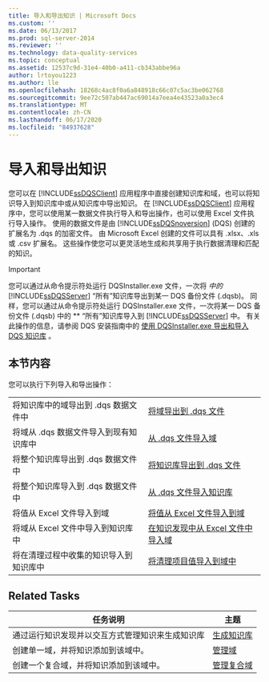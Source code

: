 ```yaml
---
title: 导入和导出知识 | Microsoft Docs
ms.custom: ''
ms.date: 06/13/2017
ms.prod: sql-server-2014
ms.reviewer: ''
ms.technology: data-quality-services
ms.topic: conceptual
ms.assetid: 12537c9d-31e4-40b0-a411-cb343abbe96a
author: lrtoyou1223
ms.author: lle
ms.openlocfilehash: 18268c4ac8f0a6a848918c66c07c5ac3be062768
ms.sourcegitcommit: 9ee72c507ab447ac69014a7eea4e43523a0a3ec4
ms.translationtype: MT
ms.contentlocale: zh-CN
ms.lasthandoff: 06/17/2020
ms.locfileid: "84937628"
---
```

# <a name="importing-and-exporting-knowledge"></a>导入和导出知识
  您可以在 [!INCLUDE[ssDQSClient](../includes/ssdqsclient-md.md)] 应用程序中直接创建知识库和域，也可以将知识导入到知识库中或从知识库中导出知识。 在 [!INCLUDE[ssDQSClient](../includes/ssdqsclient-md.md)] 应用程序中，您可以使用某一数据文件执行导入和导出操作，也可以使用 Excel 文件执行导入操作。 使用的数据文件是由 [!INCLUDE[ssDQSnoversion](../includes/ssdqsnoversion-md.md)] (DQS) 创建的扩展名为 .dqs 的加密文件。 由 Microsoft Excel 创建的文件可以具有 .xlsx、.xls 或 .csv 扩展名。 这些操作使您可以更灵活地生成和共享用于执行数据清理和匹配的知识。  
  
> [!IMPORTANT]  
>  您可以通过从命令提示符处运行 DQSInstaller.exe 文件，一次将 *中的*[!INCLUDE[ssDQSServer](../includes/ssdqsserver-md.md)] “所有”知识库导出到某一 DQS 备份文件 (.dqsb)。 同样，您可以通过从命令提示符处运行 DQSInstaller.exe 文件，一次将某一 DQS 备份文件 (.dqsb) 中的 ** “所有”知识库导入到 [!INCLUDE[ssDQSServer](../includes/ssdqsserver-md.md)] 中。 有关此操作的信息，请参阅 DQS 安装指南中的 [使用 DQSInstaller.exe 导出和导入 DQS 知识库](install-windows/export-and-import-dqs-knowledge-bases-using-dqsinstaller-exe.md) 。  
  
## <a name="in-this-section"></a>本节内容  
 您可以执行下列导入和导出操作：  
  
|||  
|-|-|  
|将知识库中的域导出到 .dqs 数据文件中|[将域导出到 .dqs 文件](../../2014/data-quality-services/export-a-domain-to-a-dqs-file.md)|  
|将域从 .dqs 数据文件导入到现有知识库中|[从 .dqs 文件导入域](../../2014/data-quality-services/import-a-domain-from-a-dqs-file.md)|  
|将整个知识库导出到 .dqs 数据文件中|[将知识库导出到 .dqs 文件](../../2014/data-quality-services/export-a-knowledge-base-to-a-dqs-file.md)|  
|将整个知识库导入到 .dqs 数据文件中|[从 .dqs 文件导入知识库](../../2014/data-quality-services/import-a-knowledge-base-from-a-dqs-file.md)|  
|将值从 Excel 文件导入到域|[将值从 Excel 文件导入到域](../../2014/data-quality-services/import-values-from-an-excel-file-into-a-domain.md)|  
|将域从 Excel 文件中导入到知识库中|[在知识发现中从 Excel 文件中导入域](../../2014/data-quality-services/import-domains-from-an-excel-file-in-knowledge-discovery.md)|  
|将在清理过程中收集的知识导入到知识库中|[将清理项目值导入到域中](../../2014/data-quality-services/import-cleansing-project-values-into-a-domain.md)|  
  
## <a name="related-tasks"></a>Related Tasks  
  
|任务说明|主题|  
|----------------------|-----------|  
|通过运行知识发现并以交互方式管理知识来生成知识库|[生成知识库](../../2014/data-quality-services/building-a-knowledge-base.md)|  
|创建单一域，并将知识添加到该域中。|[管理域](../../2014/data-quality-services/managing-a-domain.md)|  
|创建一个复合域，并将知识添加到该域中。|[管理复合域](../../2014/data-quality-services/managing-a-composite-domain.md)|  
  
  
